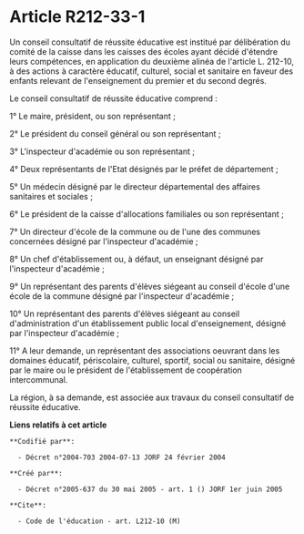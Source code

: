 # Article R212-33-1

Un conseil consultatif de réussite éducative est institué par délibération du comité de la caisse dans les caisses des écoles
ayant décidé d'étendre leurs compétences, en application du deuxième alinéa de l'article L. 212-10, à des actions à caractère
éducatif, culturel, social et sanitaire en faveur des enfants relevant de l'enseignement du premier et du second degrés.

Le conseil consultatif de réussite éducative comprend :

1° Le maire, président, ou son représentant ;

2° Le président du conseil général ou son représentant ;

3° L'inspecteur d'académie ou son représentant ;

4° Deux représentants de l'Etat désignés par le préfet de département ;

5° Un médecin désigné par le directeur départemental des affaires sanitaires et sociales ;

6° Le président de la caisse d'allocations familiales ou son représentant ;

7° Un directeur d'école de la commune ou de l'une des communes concernées désigné par l'inspecteur d'académie ;

8° Un chef d'établissement ou, à défaut, un enseignant désigné par l'inspecteur d'académie ;

9° Un représentant des parents d'élèves siégeant au conseil d'école d'une école de la commune désigné par l'inspecteur
d'académie ;

10° Un représentant des parents d'élèves siégeant au conseil d'administration d'un établissement public local d'enseignement,
désigné par l'inspecteur d'académie ;

11° A leur demande, un représentant des associations oeuvrant dans les domaines éducatif, périscolaire, culturel, sportif,
social ou sanitaire, désigné par le maire ou le président de l'établissement de coopération intercommunal.

La région, à sa demande, est associée aux travaux du conseil consultatif de réussite éducative.

**Liens relatifs à cet article**

	**Codifié par**:

	  - Décret n°2004-703 2004-07-13 JORF 24 février 2004

	**Créé par**:

	  - Décret n°2005-637 du 30 mai 2005 - art. 1 () JORF 1er juin 2005

	**Cite**:

	  - Code de l'éducation - art. L212-10 (M)
